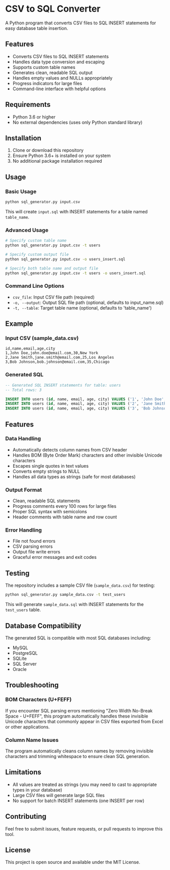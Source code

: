 # CSV to SQL Converter

A Python program that converts CSV files to SQL INSERT statements for easy database table insertion.

## Features

- Converts CSV files to SQL INSERT statements
- Handles data type conversion and escaping
- Supports custom table names
- Generates clean, readable SQL output
- Handles empty values and NULLs appropriately
- Progress indicators for large files
- Command-line interface with helpful options

## Requirements

- Python 3.6 or higher
- No external dependencies (uses only Python standard library)

## Installation

1. Clone or download this repository
2. Ensure Python 3.6+ is installed on your system
3. No additional package installation required

## Usage

### Basic Usage

```bash
python sql_generator.py input.csv
```

This will create `input.sql` with INSERT statements for a table named `table_name`.

### Advanced Usage

```bash
# Specify custom table name
python sql_generator.py input.csv -t users

# Specify custom output file
python sql_generator.py input.csv -o users_insert.sql

# Specify both table name and output file
python sql_generator.py input.csv -t users -o users_insert.sql
```

### Command Line Options

- `csv_file`: Input CSV file path (required)
- `-o, --output`: Output SQL file path (optional, defaults to input_name.sql)
- `-t, --table`: Target table name (optional, defaults to 'table_name')

## Example

### Input CSV (sample_data.csv)
```csv
id,name,email,age,city
1,John Doe,john.doe@email.com,30,New York
2,Jane Smith,jane.smith@email.com,25,Los Angeles
3,Bob Johnson,bob.johnson@email.com,35,Chicago
```

### Generated SQL
```sql
-- Generated SQL INSERT statements for table: users
-- Total rows: 3

INSERT INTO users (id, name, email, age, city) VALUES ('1', 'John Doe', 'john.doe@email.com', '30', 'New York');
INSERT INTO users (id, name, email, age, city) VALUES ('2', 'Jane Smith', 'jane.smith@email.com', '25', 'Los Angeles');
INSERT INTO users (id, name, email, age, city) VALUES ('3', 'Bob Johnson', 'bob.johnson@email.com', '35', 'Chicago');
```

## Features

### Data Handling
- Automatically detects column names from CSV header
- Handles BOM (Byte Order Mark) characters and other invisible Unicode characters
- Escapes single quotes in text values
- Converts empty strings to NULL
- Handles all data types as strings (safe for most databases)

### Output Format
- Clean, readable SQL statements
- Progress comments every 100 rows for large files
- Proper SQL syntax with semicolons
- Header comments with table name and row count

### Error Handling
- File not found errors
- CSV parsing errors
- Output file write errors
- Graceful error messages and exit codes

## Testing

The repository includes a sample CSV file (`sample_data.csv`) for testing:

```bash
python sql_generator.py sample_data.csv -t test_users
```

This will generate `sample_data.sql` with INSERT statements for the `test_users` table.

## Database Compatibility

The generated SQL is compatible with most SQL databases including:
- MySQL
- PostgreSQL
- SQLite
- SQL Server
- Oracle

## Troubleshooting

### BOM Characters (U+FEFF)
If you encounter SQL parsing errors mentioning "Zero Width No-Break Space - U+FEFF", this program automatically handles these invisible Unicode characters that commonly appear in CSV files exported from Excel or other applications.

### Column Name Issues
The program automatically cleans column names by removing invisible characters and trimming whitespace to ensure clean SQL generation.

## Limitations

- All values are treated as strings (you may need to cast to appropriate types in your database)
- Large CSV files will generate large SQL files
- No support for batch INSERT statements (one INSERT per row)

## Contributing

Feel free to submit issues, feature requests, or pull requests to improve this tool.

## License

This project is open source and available under the MIT License.
